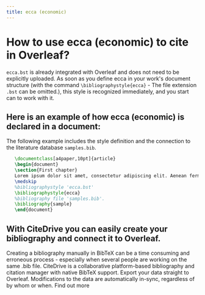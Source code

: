 ```yaml
---
title: ecca (economic)
---
```


# How to use ecca (economic) to cite in Overleaf? 
`ecca.bst` is already integrated with Overleaf and does not need to be explicitly uploaded. As soon as you define ecca in your work's document structure (with the command `\bibliographystyle{ecca}` - The file extension `.bst` can be omitted.), this style is recognized immediately, and you start can to work with it.

## Here is an example of how ecca (economic) is declared in a document:
The following example includes the style definition and the connection to the literature database `samples.bib`.
```tex
   \documentclass[a4paper,10pt]{article}
   \begin{document}
   \section{First chapter}
   Lorem ipsum dolor sit amet, consectetur adipiscing elit. Aenean fermentum justo massa, ut maximus mauris sodales et. Aenean vel elit a erat rhoncus pharetra.
   \medskip
   %bibliographystyle 'ecca.bst'
   \bibliographystyle{ecca}
   %bibliography file 'samples.bib'.
   \bibliography{sample}
   \end{document}
```

## With CiteDrive you can easily create your bibliography and connect it to Overleaf. 
Creating a bibliography manually in BibTeX can be a time consuming and erroneous process - especially when several people are working on the same .bib file. CiteDrive is a collaborative platform-based bibliography and citation manager with native BibTeX support. Export your data straight to Overleaf. Modifications to the data are automatically in-sync, regardless of by whom or when. Find out more